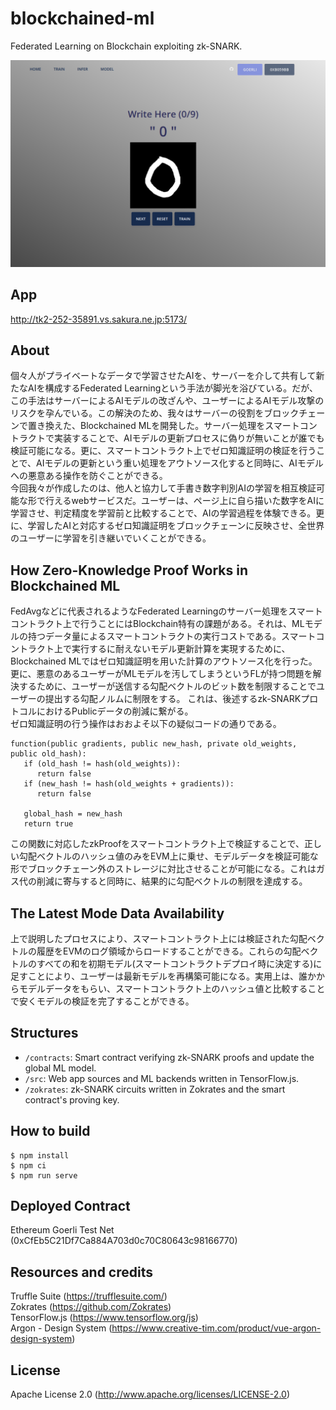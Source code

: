 # blockchained-ml
Federated Learning on Blockchain exploiting zk-SNARK.

![App Image](public/img/app.png)

## App
http://tk2-252-35891.vs.sakura.ne.jp:5173/

## About
個々人がプライベートなデータで学習させたAIを、サーバーを介して共有して新たなAIを構成するFederated Learningという手法が脚光を浴びている。だが、この手法はサーバーによるAIモデルの改ざんや、ユーザーによるAIモデル攻撃のリスクを孕んでいる。この解決のため、我々はサーバーの役割をブロックチェーンで置き換えた、Blockchained MLを開発した。サーバー処理をスマートコントラクトで実装することで、AIモデルの更新プロセスに偽りが無いことが誰でも検証可能になる。更に、スマートコントラクト上でゼロ知識証明の検証を行うことで、AIモデルの更新という重い処理をアウトソース化すると同時に、AIモデルへの悪意ある操作を防ぐことができる。  
今回我々が作成したのは、他人と協力して手書き数字判別AIの学習を相互検証可能な形で行えるwebサービスだ。ユーザーは、ページ上に自ら描いた数字をAIに学習させ、判定精度を学習前と比較することで、AIの学習過程を体験できる。更に、学習したAIと対応するゼロ知識証明をブロックチェーンに反映させ、全世界のユーザーに学習を引き継いでいくことができる。

## How Zero-Knowledge Proof Works in Blockchained ML
FedAvgなどに代表されるようなFederated Learningのサーバー処理をスマートコントラクト上で行うことにはBlockchain特有の課題がある。それは、MLモデルの持つデータ量によるスマートコントラクトの実行コストである。スマートコントラクト上で実行するに耐えないモデル更新計算を実現するために、Blockchained MLではゼロ知識証明を用いた計算のアウトソース化を行った。  
更に、悪意のあるユーザーがMLモデルを汚してしまうというFLが持つ問題を解決するために、ユーザーが送信する勾配ベクトルのビット数を制限することでユーザーの提出する勾配ノルムに制限をする。
これは、後述するzk-SNARKプロトコルにおけるPublicデータの削減に繋がる。  
ゼロ知識証明の行う操作はおおよそ以下の疑似コードの通りである。
```
function(public gradients, public new_hash, private old_weights, public old_hash):
   if (old_hash != hash(old_weights)):
      return false
   if (new_hash != hash(old_weights + gradients)):
      return false
   
   global_hash = new_hash
   return true
```
この関数に対応したzkProofをスマートコントラクト上で検証することで、正しい勾配ベクトルのハッシュ値のみをEVM上に乗せ、モデルデータを検証可能な形でブロックチェーン外のストレージに対比させることが可能になる。これはガス代の削減に寄与すると同時に、結果的に勾配ベクトルの制限を達成する。

## The Latest Mode Data Availability
上で説明したプロセスにより、スマートコントラクト上には検証された勾配ベクトルの履歴をEVMのログ領域からロードすることができる。これらの勾配ベクトルのすべての和を初期モデル(スマートコントラクトデプロイ時に決定する)に足すことにより、ユーザーは最新モデルを再構築可能になる。実用上は、誰かからモデルデータをもらい、スマートコントラクト上のハッシュ値と比較することで安くモデルの検証を完了することができる。

## Structures
- `/contracts`: Smart contract verifying zk-SNARK proofs and update the global ML model.
- `/src`: Web app sources and ML backends written in TensorFlow.js.
- `/zokrates`: zk-SNARK circuits written in Zokrates and the smart contract's proving key.

## How to build
```
$ npm install
$ npm ci
$ npm run serve
```

## Deployed Contract
Ethereum Goerli Test Net (0xCfEb5C21Df7Ca884A703d0c70C80643c98166770)

## Resources and credits
Truffle Suite (https://trufflesuite.com/)  
Zokrates (https://github.com/Zokrates)  
TensorFlow.js (https://www.tensorflow.org/js)  
Argon - Design System (https://www.creative-tim.com/product/vue-argon-design-system)

## License
Apache License 2.0 (http://www.apache.org/licenses/LICENSE-2.0)
